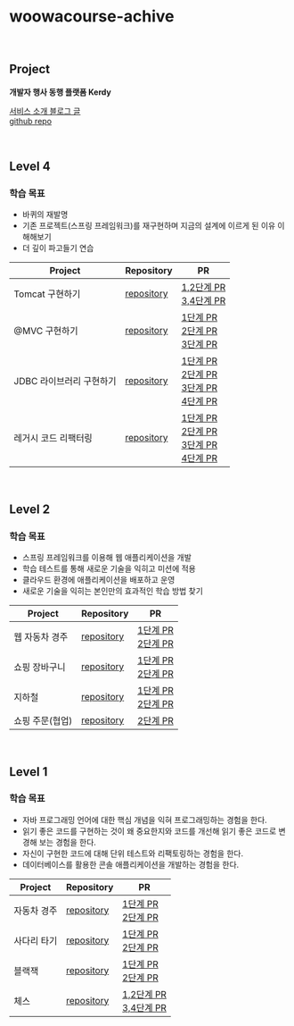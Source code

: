 # woowacourse-achive

<br>

## Project
**개발자 행사 동행 플랫폼 Kerdy**

[서비스 소개 블로그 글](https://velog.io/@kerdy-official/IT-%EC%BB%A8%ED%8D%BC%EB%9F%B0%EC%8A%A4%EC%97%90-%EA%B4%80%EC%8B%AC%EC%9D%B4-%EC%9E%88%EB%8B%A4%EB%A9%B4)
<br>
[github repo](https://github.com/woowacourse-teams/2023-emmsale)

<br>

## Level 4
### 학습 목표
- 바퀴의 재발명
- 기존 프로젝트(스프링 프레임워크)를 재구현하며 지금의 설계에 이르게 된 이유 이해해보기
- 더 깊이 파고들기 연습

|Project|Repository|PR|
|-------|----------|--|
|Tomcat 구현하기|[repository](https://github.com/woowacourse/jwp-dashboard-http/tree/hong-sile)|[1,2단계 PR](https://github.com/woowacourse/java-http/pull/318)<br>[3,4단계 PR](https://github.com/woowacourse/java-http/pull/406)|
|@MVC 구현하기|[repository](https://github.com/woowacourse/jwp-dashboard-mvc/tree/hong-sile)|[1단계 PR](https://github.com/woowacourse/java-mvc/pull/410)<br>[2단계 PR](https://github.com/woowacourse/java-mvc/pull/500)<br>[3단계 PR](https://github.com/woowacourse/java-mvc/pull/620)|
|JDBC 라이브러리 구현하기|[repository](https://github.com/woowacourse/jwp-dashboard-jdbc/tree/hong-sile)|[1단계 PR](https://github.com/woowacourse/java-jdbc/pull/270)<br>[2단계 PR](https://github.com/woowacourse/java-jdbc/pull/399)<br>[3단계 PR](https://github.com/woowacourse/java-jdbc/pull/497)<br>[4단계 PR](https://github.com/woowacourse/java-jdbc/pull/562)|
|레거시 코드 리팩터링|[repository](https://github.com/woowacourse/jwp-refactoring/tree/hong-sile)|[1단계 PR](https://github.com/woowacourse/jwp-refactoring/pull/487)<br>[2단계 PR](https://github.com/woowacourse/jwp-refactoring/pull/573)<br>[3단계 PR](https://github.com/woowacourse/jwp-refactoring/pull/691)<br>[4단계 PR](https://github.com/woowacourse/jwp-refactoring/pull/779)|

<br>

## Level 2
### 학습 목표
- 스프링 프레임워크를 이용해 웹 애플리케이션을 개발
- 학습 테스트를 통해 새로운 기술을 익히고 미션에 적용
- 클라우드 환경에 애플리케이션을 배포하고 운영
- 새로운 기술을 익히는 본인만의 효과적인 학습 방법 찾기

|Project|Repository|PR|
|-------|----------|--|
|웹 자동차 경주|[repository](https://github.com/woowacourse/jwp-racingcar/tree/hong-sile)|[1단계 PR](https://github.com/woowacourse/jwp-racingcar/pull/78)<br>[2단계 PR](https://github.com/woowacourse/jwp-racingcar/pull/166)|
|쇼핑 장바구니|[repository](https://github.com/woowacourse/jwp-shopping-cart/tree/hong-sile)|[1단계 PR](https://github.com/woowacourse/jwp-shopping-cart/pull/220)<br>[2단계 PR](https://github.com/woowacourse/jwp-shopping-cart/pull/302)|
|지하철|[repository](https://github.com/woowacourse/jwp-subway-path/tree/hong-sile)|[1단계 PR](https://github.com/woowacourse/jwp-subway-path/pull/6)<br>[2단계 PR](https://github.com/woowacourse/jwp-subway-path/pull/132)|
|쇼핑 주문(협업)|[repository](https://github.com/woowacourse/jwp-shopping-order/tree/hong-sile)|[2단계 PR](https://github.com/woowacourse/jwp-shopping-order/pull/35)|

<br>

## Level 1
### 학습 목표
- 자바 프로그래밍 언어에 대한 핵심 개념을 익혀 프로그래밍하는 경험을 한다.
- 읽기 좋은 코드를 구현하는 것이 왜 중요한지와 코드를 개선해 읽기 좋은 코드로 변경해 보는 경험을 한다.
- 자신이 구현한 코드에 대해 단위 테스트와 리팩토링하는 경험을 한다.
- 데이터베이스를 활용한 콘솔 애플리케이션을 개발하는 경험을 한다.

|Project|Repository|PR|
|-------|----------|--|
|자동차 경주|[repository](https://github.com/woowacourse/java-racingcar/tree/hong-sile)|[1단계 PR](https://github.com/woowacourse/java-racingcar/pull/459)<br>[2단계 PR](https://github.com/woowacourse/java-racingcar/pull/613)|
|사다리 타기|[repository](https://github.com/woowacourse/java-ladder/tree/hong-sile)|[1단계 PR](https://github.com/woowacourse/java-ladder/pull/71)<br>[2단계 PR](https://github.com/woowacourse/java-ladder/pull/169)|
|블랙잭|[repository](https://github.com/woowacourse/java-blackjack/tree/hong-sile)|[1단계 PR](https://github.com/woowacourse/java-blackjack/pull/439)<br>[2단계 PR](https://github.com/woowacourse/java-blackjack/pull/570)|
|체스|[repository](https://github.com/woowacourse/java-chess/tree/hong-sile)|[1,2단계 PR](https://github.com/woowacourse/java-chess/pull/503)<br>[3,4단계 PR](https://github.com/woowacourse/java-chess/pull/591)|